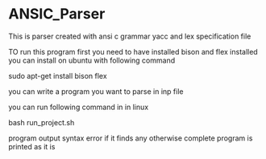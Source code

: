# ANSIC_Parser
This is parser created with ansi c grammar yacc and lex specification file

TO run this program first you need to have installed bison and flex installed
you can install on ubuntu with following command

sudo apt-get install bison flex

you can write a program you want to parse in inp file

you can run following command in in linux


bash run_project.sh

program output syntax error if it finds any otherwise complete program is printed as it is

